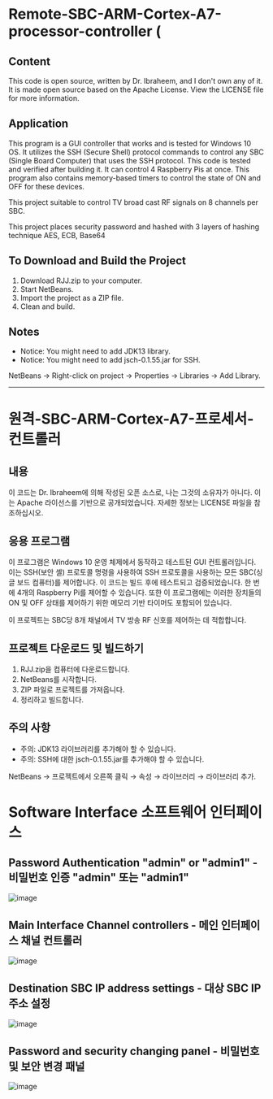 # Remote-SBC-ARM-Cortex-A7-processor-controller (

## Content
This code is open source, written by Dr. Ibraheem, and I don't own any of it. It is made open source based on the Apache License. View the LICENSE file for more information.

## Application
This program is a GUI controller that works and is tested for Windows 10 OS. It utilizes the SSH (Secure Shell) protocol commands to control any SBC (Single Board Computer) that uses the SSH protocol. This code is tested and verified after building it. It can control 4 Raspberry Pis at once. This program also contains memory-based timers to control the state of ON and OFF for these devices.

This project suitable to control TV broad cast RF signals on 8 channels per SBC.

This project places security password and hashed with 3 layers of hashing technique AES, ECB, Base64

## To Download and Build the Project
1. Download RJJ.zip to your computer.
2. Start NetBeans.
3. Import the project as a ZIP file.
4. Clean and build.

## Notes
- Notice: You might need to add JDK13 library.
- Notice: You might need to add jsch-0.1.55.jar for SSH.

NetBeans → Right-click on project → Properties → Libraries → Add Library.

------------------------------------------------------

# 원격-SBC-ARM-Cortex-A7-프로세서-컨트롤러

## 내용
이 코드는 Dr. Ibraheem에 의해 작성된 오픈 소스로, 나는 그것의 소유자가 아니다. 이는 Apache 라이선스를 기반으로 공개되었습니다. 자세한 정보는 LICENSE 파일을 참조하십시오.

## 응용 프로그램
이 프로그램은 Windows 10 운영 체제에서 동작하고 테스트된 GUI 컨트롤러입니다. 이는 SSH(보안 셸) 프로토콜 명령을 사용하여 SSH 프로토콜을 사용하는 모든 SBC(싱글 보드 컴퓨터)를 제어합니다. 이 코드는 빌드 후에 테스트되고 검증되었습니다. 한 번에 4개의 Raspberry Pi를 제어할 수 있습니다. 또한 이 프로그램에는 이러한 장치들의 ON 및 OFF 상태를 제어하기 위한 메모리 기반 타이머도 포함되어 있습니다.

이 프로젝트는 SBC당 8개 채널에서 TV 방송 RF 신호를 제어하는 ​​데 적합합니다.

## 프로젝트 다운로드 및 빌드하기
1. RJJ.zip을 컴퓨터에 다운로드합니다.
2. NetBeans를 시작합니다.
3. ZIP 파일로 프로젝트를 가져옵니다.
4. 정리하고 빌드합니다.

## 주의 사항
- 주의: JDK13 라이브러리를 추가해야 할 수 있습니다.
- 주의: SSH에 대한 jsch-0.1.55.jar를 추가해야 할 수 있습니다.


NetBeans → 프로젝트에서 오른쪽 클릭 → 속성 → 라이브러리 → 라이브러리 추가.

# Software Interface 소프트웨어 인터페이스
## Password Authentication "admin" or "admin1" - 비밀번호 인증 "admin" 또는 "admin1"
![image](https://github.com/zenith85/Remote-SBC-ARM-Cortex-A7-processor-controller/assets/25374965/2f916b67-63f3-45cb-9002-7d84b94998bb)
## Main Interface Channel controllers - 메인 인터페이스 채널 컨트롤러
![image](https://github.com/zenith85/Remote-SBC-ARM-Cortex-A7-processor-controller/assets/25374965/11c79dc6-4e6b-44a2-8dc5-4508527ff7f1)
## Destination SBC IP address settings - 대상 SBC IP 주소 설정
![image](https://github.com/zenith85/Remote-SBC-ARM-Cortex-A7-processor-controller/assets/25374965/d739f4c5-5e13-4c46-a5ee-1bed9663f410)
## Password and security changing panel - 비밀번호 및 보안 변경 패널
![image](https://github.com/zenith85/Remote-SBC-ARM-Cortex-A7-processor-controller/assets/25374965/2a6d6f39-7c86-4279-9717-aef65914f925)



    
